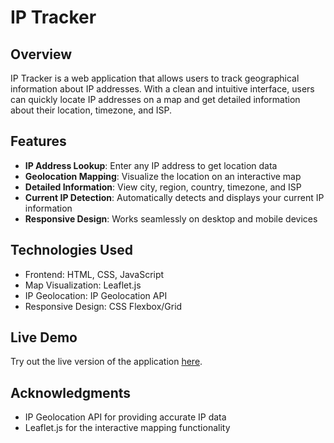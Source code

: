 # IP Tracker

## Overview

IP Tracker is a web application that allows users to track geographical information about IP addresses. With a clean and intuitive interface, users can quickly locate IP addresses on a map and get detailed information about their location, timezone, and ISP.

## Features

-   **IP Address Lookup**: Enter any IP address to get location data
-   **Geolocation Mapping**: Visualize the location on an interactive map
-   **Detailed Information**: View city, region, country, timezone, and ISP
-   **Current IP Detection**: Automatically detects and displays your current IP information
-   **Responsive Design**: Works seamlessly on desktop and mobile devices

## Technologies Used

-   Frontend: HTML, CSS, JavaScript
-   Map Visualization: Leaflet.js
-   IP Geolocation: IP Geolocation API
-   Responsive Design: CSS Flexbox/Grid

## Live Demo

Try out the live version of the application [here](https://ip-tracker.anrelps.com).

## Acknowledgments

-   IP Geolocation API for providing accurate IP data
-   Leaflet.js for the interactive mapping functionality
